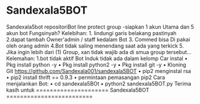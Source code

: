 # Sandexala5BOT
Sandexala5bot repositoriBot line protect group -siapkan 1 akun Utama dan 5 akun bot
Fungsinyah? Kelebihan: 1. lindungi garis belakang pastinyah 2.dapat tambah Owner'admin / staff kedalam Bot 3. Commed bisa
Di pakai oleh orang admin 4.Bot tidak saling menendang saat ada yang terkick 5. Jika ingin lebih dari (1) Group, xan tidak wajib ada di smua group tersebut...
Kelemahan: 1.bot tidak aktif Bot Induk tidak ada dalam kelomp
Car instal
• Pkg install python -y
• Pkg install python2 -y
• Pkg install git -y 
• Kloning Git https://github.com/Sandexala001/sandexala5BOT
• pip2 menginstal rsa
• pip2 install thrift == 0.9.3
• permintaan pemasangan pip2
Cara menjalankan Bot:
• cd sandexala5BOt 
• python2 sandexala5BOT.py
Terima kasih untuk
===================== Sandexala5BOT =========================
